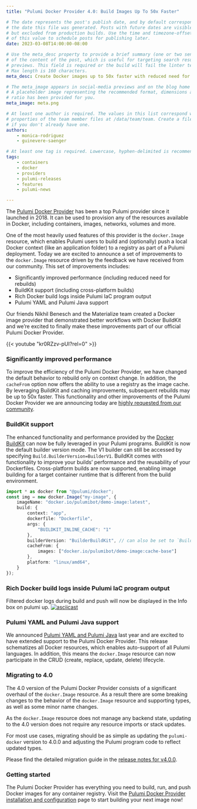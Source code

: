 ```yaml
---
title: "Pulumi Docker Provider 4.0: Build Images Up To 50x Faster"

# The date represents the post's publish date, and by default corresponds with
# the date this file was generated. Posts with future dates are visible in development,
# but excluded from production builds. Use the time and timezone-offset portions of
# of this value to schedule posts for publishing later.
date: 2023-03-08T14:00:00-08:00

# Use the meta_desc property to provide a brief summary (one or two sentences)
# of the content of the post, which is useful for targeting search results or social-media
# previews. This field is required or the build will fail the linter test.
# Max length is 160 characters.
meta_desc: Create Docker images up to 50x faster with reduced need for rebuilds, Docker BuildKit, and caching improvements.

# The meta_image appears in social-media previews and on the blog home page.
# A placeholder image representing the recommended format, dimensions and aspect
# ratio has been provided for you.
meta_image: meta.png

# At least one author is required. The values in this list correspond with the `id`
# properties of the team member files at /data/team/team. Create a file for yourself
# if you don't already have one.
authors:
    - monica-rodriguez
    - guinevere-saenger

# At least one tag is required. Lowercase, hyphen-delimited is recommended.
tags:
    - containers
    - docker
    - providers
    - pulumi-releases
    - features
    - pulumi-news

---
```


The [Pulumi Docker Provider](/registry/packages/docker) has been a top Pulumi provider since it launched in 2018. It can be used to provision any of the resources available in Docker, including containers, images, networks, volumes and more.

One of the most heavily used features of this provider is the `docker.Image` resource, which enables Pulumi users to build and (optionally) push a local Docker context (like an application folder) to a registry as part of a Pulumi deployment. Today we are excited to announce a set of improvements to the `docker.Image` resource driven by the feedback we have received from our community. This set of improvements includes:

* Significantly improved performance (including reduced need for rebuilds)
* BuildKit support (including cross-platform builds)
* Rich Docker build logs inside Pulumi IaC program output
* Pulumi YAML and Pulumi Java support

<!--more-->

Our friends Nikhil Benesch and the Materialize team created a Docker image provider that demonstrated better workflows with Docker BuildKit and we’re excited to finally make these improvements part of our official Pulumi Docker Provider.

{{< youtube "kr0RZzv-pUI?rel=0" >}}

### Significantly improved performance

To improve the efficiency of the Pulumi Docker Provider, we have changed the default behavior to rebuild only on context change. In addition, the `cacheFrom` option now offers the ability to use a registry as the image cache. By leveraging BuildKit and caching improvements, subsequent rebuilds may be up to 50x faster. This functionality and other improvements of the Pulumi Docker Provider we are announcing today are [highly requested from our community](https://github.com/pulumi/pulumi-docker/issues/132).

### BuildKit support

The enhanced functionality and performance provided by the [Docker BuildKit](https://docs.docker.com/build/buildkit/) can now be fully leveraged in your Pulumi programs. BuildKit is now the default builder version mode. The V1 builder can still be accessed by specifying `Build.BuilderVersion=BuilderV1`. BuildKit comes with functionality to improve your builds’ performance and the reusability of your Dockerfiles. Cross-platform builds are now supported, enabling image building for a target container runtime that is different from the build environment.

```typescript
import * as docker from "@pulumi/docker";
const img = new docker.Image("my-image", {
    imageName: "docker.io/pulumibot/demo-image:latest",
    build: {
        context: "app",
        dockerfile: "Dockerfile",
        args: {
            "BUILDKIT_INLINE_CACHE": "1"
        },
        builderVersion: "BuilderBuildKit", // can also be set to `BuilderV1`
        cacheFrom: {
            images: ["docker.io/pulumibot/demo-image:cache-base"]
        },
        platform: "linux/amd64",
    }
});
```

### Rich Docker build logs inside Pulumi IaC program output

Filtered docker logs during build and push will now be displayed in the Info box on pulumi up.
[![asciicast](https://asciinema.org/a/I8Xzmfme56ZP4uD6uo2U4i2wr.svg)](https://asciinema.org/a/I8Xzmfme56ZP4uD6uo2U4i2wr)

### Pulumi YAML and Pulumi Java support

We announced [Pulumi YAML and Pulumi Java](https://www.pulumi.com/blog/pulumi-universal-iac/) last year and are excited to have extended support to the Pulumi Docker Provider. This release schematizes all Docker resources, which enables auto-support of all Pulumi languages. In addition, this means the `docker.Image` resource can now participate in the CRUD (create, replace, update, delete) lifecycle.

### Migrating to 4.0

The 4.0 version of the Pulumi Docker Provider consists of a significant overhaul of the `docker.Image` resource. As a result there are some breaking changes to the behavior of the `docker.Image` resource and supporting types, as well as some minor name changes.

As the `docker.Image` resource does not manage any backend state, updating to the 4.0 version does not require any resource imports or stack updates.

For most use cases, migrating should be as simple as updating the `pulumi-docker` version to 4.0.0 and adjusting the Pulumi program code to reflect updated types.

Please find the detailed migration guide in the [release notes for v4.0.0](https://github.com/pulumi/pulumi-docker/releases/tag/v4.0.0).

### Getting started

The Pulumi Docker Provider has everything you need to build, run, and push Docker images for any container registry. Visit the [Pulumi Docker Provider installation and configuration](https://www.pulumi.com/registry/packages/docker/installation-configuration/) page to start building your next image now!
